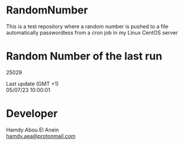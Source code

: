# RandomNumber    
This is a test repository where a random number is pushed to a file automatically passwordless from a cron job in my Linux CentOS server    
# Random Number of the last run   
25029
      
Last update (GMT +1)    
05/07/23 10:00:01
# Developer    
Hamdy Abou El Anein   
hamdy.aea@protonmail.com
